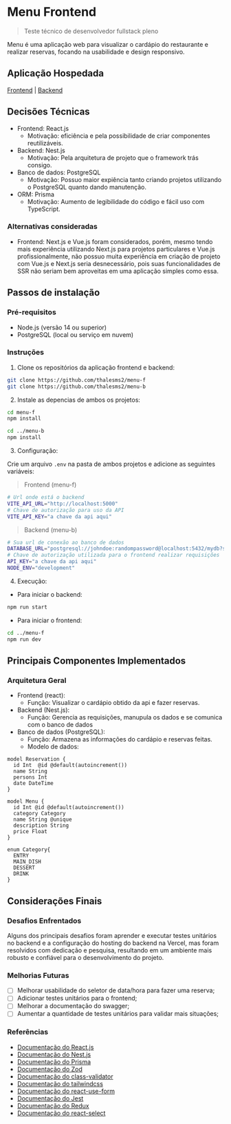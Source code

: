 # Menu Frontend

> Teste técnico de desenvolvedor fullstack pleno

Menu é uma aplicação web para visualizar o cardápio do restaurante e realizar reservas, focando na usabilidade e design responsivo.

## Aplicação Hospedada

[Frontend](https://menu-f.vercel.app/) |
[Backend](https://menu-b.vercel.app/swagger)

## Decisões Técnicas

* Frontend: React.js
  * Motivação: eficiência e pela possibilidade de criar componentes reutilizáveis.
* Backend: Nest.js
  * Motivação: Pela arquitetura de projeto que o framework trás consigo.
* Banco de dados: PostgreSQL
  * Motivação: Possuo maior expiência tanto criando projetos utilizando o PostgreSQL quanto dando manutenção.
* ORM: Prisma
  * Motivação: Aumento de legibilidade do código e fácil uso com TypeScript.

### Alternativas consideradas

* Frontend: Next.js e Vue.js foram considerados, porém, mesmo tendo mais experiência utilizando Next.js para projetos particulares e Vue.js profissionalmente, não possuo muita experiência em criação de projeto com Vue.js e Next.js seria desnecessário, pois suas funcionalidades de SSR não seriam bem aproveitas em uma aplicação simples como essa.

## Passos de instalação

### Pré-requisitos

* Node.js (versão 14 ou superior)
* PostgreSQL (local ou serviço em nuvem)

### Instruções

1. Clone os repositórios da aplicação frontend e backend:

```bash
git clone https://github.com/thalesms2/menu-f
git clone https://github.com/thalesms2/menu-b
```

2. Instale as depencias de ambos os projetos:

```bash
cd menu-f
npm install

cd ../menu-b
npm install
```

3. Configuração:

Crie um arquivo `.env` na pasta de ambos projetos e adicione as seguintes variáveis:
> Frontend (menu-f)

```bash
# Url onde está o backend
VITE_API_URL="http://localhost:5000"
# Chave de autorização para uso da API
VITE_API_KEY="a chave da api aqui"
```

> Backend (menu-b)

```bash
# Sua url de conexão ao banco de dados
DATABASE_URL="postgresql://johndoe:randompassword@localhost:5432/mydb?schema=public"
# Chave de autorização utilizada para o frontend realizar requisições
API_KEY="a chave da api aqui"
NODE_ENV="development"
```

4. Execução:

* Para iniciar o backend:

```bash
npm run start
```

* Para iniciar o frontend:

```bash
cd ../menu-f
npm run dev
```

## Principais Componentes Implementados

### Arquitetura Geral

* Frontend (react):
  * Função: Visualizar o cardápio obtido da api e fazer reservas.
* Backend (Nest.js):
  * Função: Gerencia as requisições, manupula os dados e se comunica com o banco de dados
* Banco de dados (PostgreSQL):
  * Função: Armazena as informações do cardápio e reservas feitas.
  * Modelo de dados:
  
```prisma
model Reservation {
  id Int  @id @default(autoincrement())
  name String 
  persons Int
  date DateTime
}

model Menu {
  id Int @id @default(autoincrement())
  category Category
  name String @unique
  description String
  price Float
}

enum Category{
  ENTRY
  MAIN_DISH
  DESSERT
  DRINK
}
```

## Considerações Finais

### Desafios Enfrentados

Alguns dos principais desafios foram aprender e executar testes unitários no backend e a configuração do hosting do backend na Vercel, mas foram resolvidos com dedicação e pesquisa, resultando em um ambiente mais robusto e confiável para o desenvolvimento do projeto.

### Melhorias Futuras

- [ ] Melhorar usabilidade do seletor de data/hora para fazer uma reserva;
- [ ] Adicionar testes unitários para o frontend;
- [ ] Melhorar a documentação do swagger;
- [ ] Aumentar a quantidade de testes unitários para validar mais situações;

### Referências

* [Documentação do React.js](https://react.dev/reference/react)
* [Documentação do Nest.js](https://docs.nestjs.com/)
* [Documentação do Prisma](https://www.prisma.io/docs/orm)
* [Documentação do Zod](https://zod.dev/)
* [Documentação do class-validator](https://github.com/typestack/class-validator)
* [Documentação do tailwindcss](https://tailwindcss.com/docs/installation)
* [Documentação do react-use-form](https://www.react-hook-form.com/api/)
* [Documentação do Jest](https://jestjs.io/pt-BR/docs/)
* [Documentação do Redux](https://redux.js.org/api/api-reference)
* [Documentação do react-select](https://react-select.com/home)
